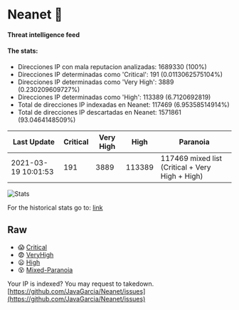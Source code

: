# Neanet :hocho:
#### Threat intelligence feed
#### The stats:

- Direcciones IP con mala reputacion analizadas: 1689330 (100%)
- Direcciones IP determinadas como 'Critical':  191 (0.0113062575104%)
- Direcciones IP determinadas como 'Very High':  3889 (0.230209609727%)
- Direcciones IP determinadas como 'High':  113389 (6.7120692819)
- Total de direcciones IP indexadas en Neanet:  117469 (6.95358514914%)
- Total de direcciones IP descartadas en Neanet:  1571861 (93.0464148509%)

| Last Update | Critical | Very High | High | Paranoia |
| --- | --- | --- | --- | --- |
| 2021-03-19 10:01:53 | 191 | 3889 | 113389 | 117469 mixed list (Critical + Very High + High)|

![Stats](https://docs.google.com/spreadsheets/d/e/2PACX-1vSnaNMIXVabIpDJjufMlzH7poXnshF3mgd8Is1g9ytUEzVsP5my4Trn8f-xkoLLQ38xpL3HtmUexLo6/pubchart?oid=501124687&format=image)

For the historical stats go to: [link](/stats.csv)
## Raw
- :scream: [Critical](https://raw.githubusercontent.com/JavaGarcia/Neanet/master/blacklists/neanet_critical.txt)
- :fearful: [VeryHigh](https://raw.githubusercontent.com/JavaGarcia/Neanet/master/blacklists/neanet_veryHigh.txtt)
- :frowning: [High](https://raw.githubusercontent.com/JavaGarcia/Neanet/master/blacklists/neanet_high.txt)
- :dizzy_face: [Mixed-Paranoia](https://raw.githubusercontent.com/JavaGarcia/Neanet/master/blacklists/neanet_all.txt)


Your IP is indexed? You may request to takedown. [https://github.com/JavaGarcia/Neanet/issues](https://github.com/JavaGarcia/Neanet/issues)














































































































































































































































































































































































































































































































































































































































































































































































































































































































































































































































































































































































































































































































































































































































































































































































































































































































































































































































































































































































































































































































































































































































































































































































































































































































































































































































































































































































































































































































































































































































































































































































































































































































































































































































































































































































































































































































































































































































































































































































































































































































































































































































































































































































































































































































































































































































































































































































































































































































































































































































































































































































